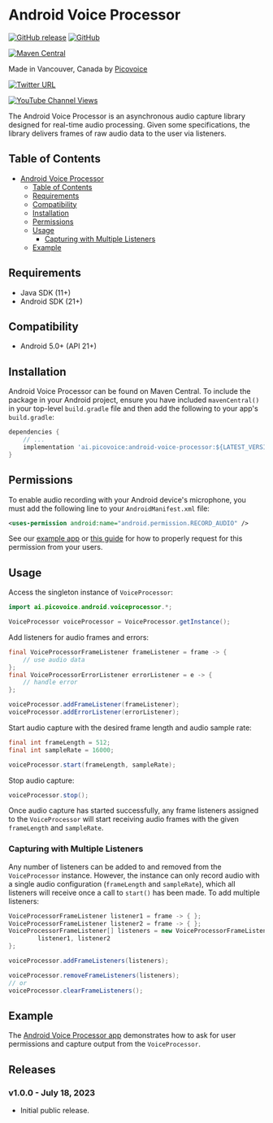 # Android Voice Processor

[![GitHub release](https://img.shields.io/github/release/Picovoice/android-voice-processor.svg)](https://github.com/Picovoice/android-voice-processor/releases)
[![GitHub](https://img.shields.io/github/license/Picovoice/android-voice-processor)](https://github.com/Picovoice/android-voice-processor/)

[![Maven Central](https://img.shields.io/maven-central/v/ai.picovoice/android-voice-processor?label=maven-central)](https://repo1.maven.org/maven2/ai/picovoice/android-voice-processor/)

Made in Vancouver, Canada by [Picovoice](https://picovoice.ai)

<!-- markdown-link-check-disable -->
[![Twitter URL](https://img.shields.io/twitter/url?label=%40AiPicovoice&style=social&url=https%3A%2F%2Ftwitter.com%2FAiPicovoice)](https://twitter.com/AiPicovoice)
<!-- markdown-link-check-enable -->
[![YouTube Channel Views](https://img.shields.io/youtube/channel/views/UCAdi9sTCXLosG1XeqDwLx7w?label=YouTube&style=social)](https://www.youtube.com/channel/UCAdi9sTCXLosG1XeqDwLx7w)

The Android Voice Processor is an asynchronous audio capture library designed for real-time audio
processing. Given some specifications, the library delivers frames of raw audio data to the user via
listeners.

## Table of Contents

- [Android Voice Processor](#android-voice-processor)
    - [Table of Contents](#table-of-contents)
    - [Requirements](#requirements)
    - [Compatibility](#compatibility)
    - [Installation](#installation)
    - [Permissions](#permissions)
    - [Usage](#usage)
        - [Capturing with Multiple Listeners](#capturing-with-multiple-listeners)
    - [Example](#example)

## Requirements

- Java SDK (11+)
- Android SDK (21+)

## Compatibility

- Android 5.0+ (API 21+)

## Installation

Android Voice Processor can be found on Maven Central. To include the package in your Android
project, ensure you have included `mavenCentral()` in your top-level `build.gradle` file and then
add the following to your app's `build.gradle`:

```groovy
dependencies {
    // ...
    implementation 'ai.picovoice:android-voice-processor:${LATEST_VERSION}'
}
```

## Permissions

To enable audio recording with your Android device's microphone, you must add the following line to
your `AndroidManifest.xml` file:

```xml
<uses-permission android:name="android.permission.RECORD_AUDIO" />
```

See our [example app](example/) or [this guide](https://developer.android.com/training/permissions/requesting)
for how to properly request for this permission from your users.

## Usage

Access the singleton instance of `VoiceProcessor`:

```java
import ai.picovoice.android.voiceprocessor.*;

VoiceProcessor voiceProcessor = VoiceProcessor.getInstance();
```

Add listeners for audio frames and errors:

```java
final VoiceProcessorFrameListener frameListener = frame -> {
    // use audio data
};
final VoiceProcessorErrorListener errorListener = e -> {
    // handle error
};

voiceProcessor.addFrameListener(frameListener);
voiceProcessor.addErrorListener(errorListener);
```

Start audio capture with the desired frame length and audio sample rate:

```java
final int frameLength = 512;
final int sampleRate = 16000;

voiceProcessor.start(frameLength, sampleRate);
```

Stop audio capture:
```java
voiceProcessor.stop();
```

Once audio capture has started successfully, any frame listeners assigned to the `VoiceProcessor`
will start receiving audio frames with the given `frameLength` and `sampleRate`.

### Capturing with Multiple Listeners

Any number of listeners can be added to and removed from the `VoiceProcessor` instance. However,
the instance can only record audio with a single audio configuration (`frameLength` and `sampleRate`),
which all listeners will receive once a call to `start()` has been made. To add multiple listeners:
```java
VoiceProcessorFrameListener listener1 = frame -> { };
VoiceProcessorFrameListener listener2 = frame -> { };
VoiceProcessorFrameListener[] listeners = new VoiceProcessorFrameListener[] {
        listener1, listener2 
};

voiceProcessor.addFrameListeners(listeners);

voiceProcessor.removeFrameListeners(listeners);
// or
voiceProcessor.clearFrameListeners();
```

## Example

The [Android Voice Processor app](example/) demonstrates how to ask for user permissions and capture output from
the `VoiceProcessor`.

## Releases

### v1.0.0 - July 18, 2023

- Initial public release.
